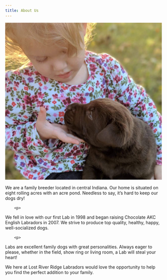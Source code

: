 ```yaml
---
title: About Us
---
```


<img src="images/cute_girl_cute_puppies.JPG" alt="Young girl playing with a chocolate lab" />

<div>
    <p>
    We are a family breeder located in central Indiana. Our home is situated on eight rolling acres
    with
    an acre pond. Needless to say, it’s hard to keep our dogs dry!
    </p>
        
        <p>

We fell in love with our first Lab in
1998 and began raising Chocolate AKC English Labradors in 2007. We strive to produce top
quality,
healthy, happy, well-socialized dogs.

</p>

        <p>

Labs are excellent family dogs with great personalities.
Always eager to please, whether in the field, show ring or living room, a Lab will steal your
heart!
</p>

<p>
We here at Lost River Ridge Labradors would love the opportunity to help you find the perfect
addition to your family.
</p>

</div>
